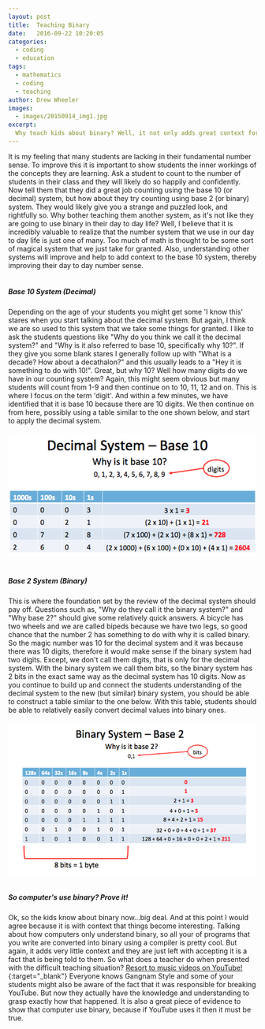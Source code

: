 ```yaml
---
layout: post
title:  Teaching Binary
date:   2016-09-22 10:20:05
categories:
  - coding
  - education
tags:
  - mathematics
  - coding
  - teaching
author: Drew Wheeler
images:
  - images/20150914_img1.jpg
excerpt:
  Why teach kids about binary? Well, it not only adds great context for students who are starting to learn to program but it can also give them a stronger fundamental understanding of the base 10 system they are so used to. 
---
```


It is my feeling that many students are lacking in their fundamental number sense. To improve this it is important to show students the inner workings of the concepts they are learning. Ask a student to count to the number of students in their class and they will likely do so happily and confidently. Now tell them that they did a great job counting using the base 10 (or decimal) system, but how about they try counting using base 2 (or binary) system. They would likely give you a strange and puzzled look, and rightfully so. Why bother teaching them another system, as it's not like they are going to use binary in their day to day life? Well, I believe that it is incredibly valuable to realize that the number system that we use in our day to day life is just one of many. Too much of math is thought to be some sort of magical system that we just take for granted. Also, understanding other systems will improve and help to add context to the base 10 system, thereby improving their day to day number sense.<br><br>

##### Base 10 System (Decimal)

Depending on the age of your students you might get some 'I know this' stares when you start talking about the decimal system. But again, I think we are so used to this system that we take some things for granted. I like to ask the students questions like "Why do you think we call it the decimal system?" and "Why is it also referred to base 10, specifically why 10?". If they give you some blank stares I generally follow up with "What is a decade? How about a decathalon?" and this usually leads to a "Hey it is something to do with 10!". Great, but why 10? Well how many digits do we have in our counting system? Again, this might seem obvious but many students will count from 1-9 and then continue on to 10, 11, 12 and on. This is where I focus on the term 'digit'. And within a few minutes, we have identified that it is base 10 because there are 10 digits. We then continue on from here, possibly using a table similar to the one shown below, and start to apply the decimal system.<br><br>![baseten](/images/20150914_img3.jpg)<br><br>

##### Base 2 System (Binary)

This is where the foundation set by the review of the decimal system should pay off. Questions such as, "Why do they call it the binary system?" and "Why base 2?" should give some relatively quick answers. A bicycle has two wheels and we are called bipeds because we have two legs, so good chance that the number 2 has something to do with why it is called binary. So the magic number was 10 for the decimal system and it was because there was 10 digits, therefore it would make sense if the binary system had two digits. Except, we don't call them digits, that is only for the decimal system. With the binary system we call them bits, so the binary system has 2 bits in the exact same way as the decimal system has 10 digits. Now as you continue to build up and connect the students understanding of the decimal system to the new (but similar) binary system, you should be able to construct a table similar to the one below. With this table, students should be able to relatively easily convert decimal values into binary ones. <br><br>![basetwo](/images/20150914_img2.png)<br><br>

##### So computer's use binary? Prove it!

Ok, so the kids know about binary now...big deal. And at this point I would agree because it is with context that things become interesting. Talking about how computers only understand binary, so all your of programs that you write are converted into binary using a compiler is pretty cool. But again, it adds very little context and they are just left with accepting it is a fact that is being told to them. So what does a teacher do when presented with the difficult teaching situation? [Resort to music videos on YouTube!](http://www.smh.com.au/entertainment/music/psys-gangnam-style-breaks-the-internet-20141204-11zusj.html){:target="_blank"} Everyone knows Gangnam Style and some of your students might also be aware of the fact that it was responsible for breaking YouTube. But now they actually have the knowledge and understanding to grasp exactly how that happened. It is also a great piece of evidence to show that computer use binary, because if YouTube uses it then it must be true.